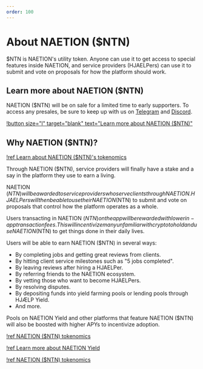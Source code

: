 ```yaml
---
order: 100
---
```


# About NAETION ($NTN)

$NTN is NAETION's utility token. Anyone can use it to get access to special features inside NAETION, and service providers (HJAELPers) can use it to submit and vote on proposals for how the platform should work. 

## Learn more about NAETION ($NTN)

NAETION ($NTN) will be on sale for a limited time to early supporters. To access any presales, be sure to keep up with us on [Telegram](https://t.me/naetiondao) and [Discord](https://discord.gg/J94RXYYTux).

[!button size="l" target="blank" text="Learn more about NAETION ($NTN)"](https://presale.naetion.xyz/)

<!--[!ref Need help joining the NAETION ($NTN) Presale?](./naetion-presale.md)-->

<!--### Why participate in a presale?

It's a great way to show your support of the whole NAETION ecosystem. If you believe that wealth should be shared more equitably across the economy, you should support NAETION. 

If you believe that the upside of a platform's success should be shared more equally by all its stakeholders, you should support NAETION.

Plus if you buy your NAETION ($NTN) in this presale, you'll gain access to exclusive discounts on services in the NAETION app. -->

## Why NAETION ($NTN)?

[!ref Learn about NAETION ($NTN)'s tokenomics](./tokenomics.md)

Through NAETION ($NTN), service providers will finally have a stake and a say in the platform they use to earn a living.

NAETION ($NTN) will be awarded to service providers who serve clients through NAETION. HJAELPers will then be able to use their NAETION ($NTN) to submit and vote on proposals that control how the platform operates as a whole.

Users transacting in NAETION ($NTN) on the app will be rewarded with lower in-app transaction fees. This will incentivize many unfamiliar with crypto to hold and use NAETION ($NTN) to get things done in their daily lives.

Users will be able to earn NAETION ($NTN) in several ways:
- By completing jobs and getting great reviews from clients.
- By hitting client service milestones such as "5 jobs completed".
- By leaving reviews after hiring a HJAELPer. 
- By referring friends to the NAETION ecosystem.
- By vetting those who want to become HJAELPers.
- By resolving disputes.
- By depositing funds into yield farming pools or lending pools through HJÆLP Yield.
- And more.

Pools on NAETION Yield and other platforms that feature NAETION ($NTN) will also be boosted with higher APYs to incentivize adoption.

[!ref NAETION ($NTN) tokenomics](./tokenomics.md)

[!ref Learn more about NAETION Yield](./naetion-yield.md)

[!ref NAETION ($NTN) tokenomics](./NAETION/naetion-presale.md)
